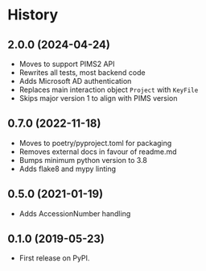 # History
## 2.0.0 (2024-04-24)
* Moves to support PIMS2 API
* Rewrites all tests, most backend code
* Adds Microsoft AD authentication
* Replaces main interaction object `Project` with `KeyFile`
* Skips major version 1 to align with PIMS version

## 0.7.0 (2022-11-18)
* Moves to poetry/pyproject.toml for packaging
* Removes external docs in favour of readme.md
* Bumps minimum python version to 3.8
* Adds flake8 and mypy linting

## 0.5.0 (2021-01-19)
* Adds AccessionNumber handling

## 0.1.0 (2019-05-23)
* First release on PyPI.
